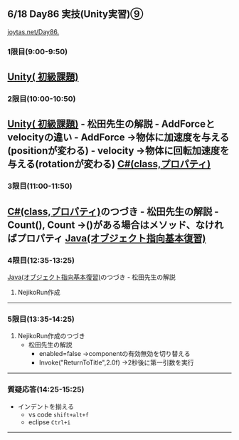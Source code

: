## 6/18 Day86 実技(Unity実習)⑨
[joytas.net/Day86.](https://joytas.net/%e8%a8%93%e7%b7%b4/day86)
### 1限目(9:00-9:50)
[Unity( 初級課題)](https://joytas.net/programming/unity/unity-basic-q1)
---
### 2限目(10:00-10:50)
[Unity( 初級課題)](https://joytas.net/programming/unity/unity-basic-q1)
	- 松田先生の解説
		- AddForceとvelocityの違い
			- AddForce ->物体に加速度を与える(positionが変わる)
			- velocity ->物体に回転加速度を与える(rotationが変わる)
[C#(class,プロパティ)](https://joytas.net/programming/cs_class)
---
### 3限目(11:00-11:50)
[C#(class,プロパティ)](https://joytas.net/programming/cs_class)のつづき
	- 松田先生の解説
		- Count(), Count ->()がある場合はメソッド、なければプロパティ
[Java(オブジェクト指向基本復習)](https://joytas.net/programming/java_basic)
---
### 4限目(12:35-13:25)
[Java(オブジェクト指向基本復習)](https://joytas.net/programming/java_basic)のつづき
	- 松田先生の解説
1. NejikoRun作成
---
### 5限目(13:35-14:25)
1. NejikoRun作成のつづき
	- 松田先生の解説
		- enabled=false ->componentの有効無効を切り替える
		- Invoke("ReturnToTitle",2.0f) ->2秒後に第一引数を実行
---
### 質疑応答(14:25-15:25)
- インデントを揃える
	- vs code `shift+alt+f`
	- eclipse `Ctrl+i`
---
